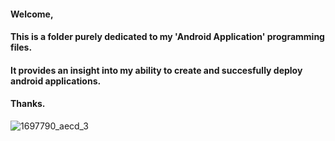 #### Welcome,

#### This is a folder purely dedicated to my 'Android Application' programming files.

#### It provides an insight into my ability to create and succesfully deploy android applications.

#### Thanks.

![1697790_aecd_3](https://user-images.githubusercontent.com/36043248/60657635-8ef91300-9e49-11e9-81ae-807e7bd6327f.jpg)
